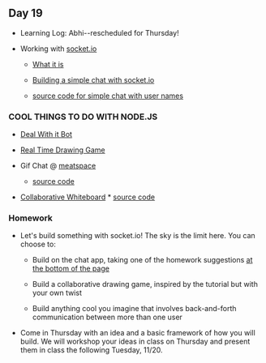 ## Day 19

* Learning Log: Abhi--rescheduled for Thursday!

* Working with [socket.io](https://www.npmjs.com/package/socket.io)

    * [What it is](https://socket.io/docs/#What-Socket-IO-is)
    
    * [Building a simple chat with socket.io](https://socket.io/get-started/chat)
    
    * [source code for simple chat with user names](https://github.com/socketio/socket.io/tree/master/examples/chat)
    

### COOL THINGS TO DO WITH NODE.JS

* [Deal With it Bot](http://www.nobadmemories.com/dealwithit/)

* [Real Time Drawing Game](https://tutorialzine.com/2012/08/nodejs-drawing-game)

* Gif Chat @ [meatspace](https://chat.meatspac.es/)
    * [source code](https://github.com/meatspaces/meatspace-chat-v2)
    
* [Collaborative Whiteboard](https://socket.io/demos/whiteboard/)
        * [source code](https://github.com/socketio/socket.io/tree/master/examples/whiteboard)
        
### Homework

* Let's build something with socket.io! The sky is the limit here. You can choose to:

    * Build on the chat app, taking one of the homework suggestions [at the bottom of the page](https://socket.io/get-started/chat)
    
    * Build a collaborative drawing game, inspired by the tutorial but with your own twist
    
    * Build anything cool you imagine that involves back-and-forth communication between more than one user
    
* Come in Thursday with an idea and a basic framework of how you will build. We will workshop your ideas in class on Thursday and present them in class the following Tuesday, 11/20.
    


